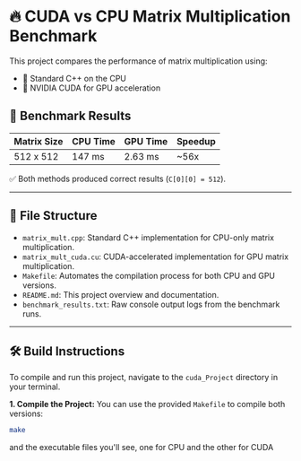 # 🔥 CUDA vs CPU Matrix Multiplication Benchmark

This project compares the performance of matrix multiplication using:
- 🧠 Standard C++ on the CPU
- 🚀 NVIDIA CUDA for GPU acceleration

## 🧪 Benchmark Results

| Matrix Size | CPU Time    | GPU Time   | Speedup |
|-------------|-------------|------------|---------|
| 512 x 512   | 147 ms      | 2.63 ms    | ~56x    |

✅ Both methods produced correct results (`C[0][0] = 512`).

---

## 📂 File Structure

-   `matrix_mult.cpp`: Standard C++ implementation for CPU-only matrix multiplication.
-   `matrix_mult_cuda.cu`: CUDA-accelerated implementation for GPU matrix multiplication.
-   `Makefile`: Automates the compilation process for both CPU and GPU versions.
-   `README.md`: This project overview and documentation.
-   `benchmark_results.txt`: Raw console output logs from the benchmark runs.

---

## 🛠️ Build Instructions

To compile and run this project, navigate to the `cuda_Project` directory in your terminal.

**1. Compile the Project:**
You can use the provided `Makefile` to compile both versions:

```bash
make
```
and the executable files you'll see, one for CPU and the other for CUDA
